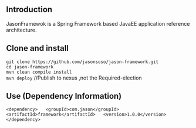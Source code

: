 ## Introduction ##
JasonFramewok is a Spring Framework based JavaEE application reference architecture.


## Clone and install ##
`git clone https://github.com/jasonsoso/jason-framework.git`   
`cd jason-framework`   
`mvn clean compile install`   
`mvn deploy` 	 //Publish to nexus ,not the Required-election  


## Use (Dependency Information) ##  
`
<dependency>  
  <groupId>com.jason</groupId>  
  <artifactId>framework</artifactId>  
  <version>1.0.0</version>  
</dependency>  
`